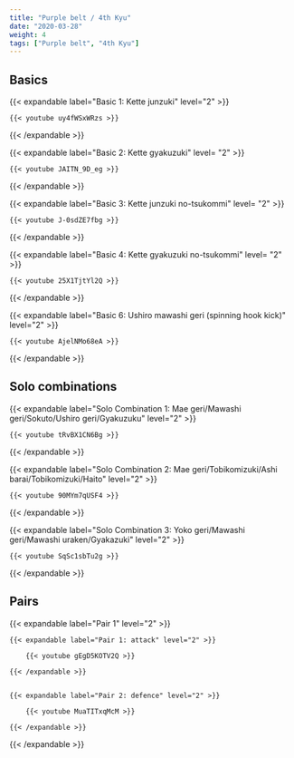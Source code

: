 ```yaml
---
title: "Purple belt / 4th Kyu"
date: "2020-03-28"
weight: 4
tags: ["Purple belt", "4th Kyu"]
---
```


## Basics

{{< expandable label="Basic 1: Kette junzuki" level="2" >}}

    {{< youtube uy4fWSxWRzs >}}

{{< /expandable >}}


{{< expandable label="Basic 2: Kette gyakuzuki" level= "2" >}}

    {{< youtube JAITN_9D_eg >}}

{{< /expandable >}}


{{< expandable label="Basic 3: Kette junzuki no-tsukommi" level= "2" >}}

    {{< youtube J-0sdZE7fbg >}}

{{< /expandable >}}


{{< expandable label="Basic 4: Kette gyakuzuki no-tsukommi" level= "2" >}}

    {{< youtube 25X1TjtYl2Q >}}

{{< /expandable >}}


{{< expandable label="Basic 6: Ushiro mawashi geri (spinning hook kick)" level="2" >}}

    {{< youtube AjelNMo68eA >}}

{{< /expandable >}}


## Solo combinations

{{< expandable label="Solo Combination 1: Mae geri/Mawashi geri/Sokuto/Ushiro geri/Gyakuzuku" level="2" >}}

    {{< youtube tRvBX1CN6Bg >}}

{{< /expandable >}}


{{< expandable label="Solo Combination 2: Mae geri/Tobikomizuki/Ashi barai/Tobikomizuki/Haito" level="2" >}}

    {{< youtube 90MYm7qUSF4 >}}

{{< /expandable >}}


{{< expandable label="Solo Combination 3: Yoko geri/Mawashi geri/Mawashi uraken/Gyakazuki" level="2" >}}

    {{< youtube SqSc1sbTu2g >}}

{{< /expandable >}}


## Pairs

{{< expandable label="Pair 1" level="2" >}}

    {{< expandable label="Pair 1: attack" level="2" >}}

        {{< youtube gEgD5KOTV2Q >}}

    {{< /expandable >}}


    {{< expandable label="Pair 2: defence" level="2" >}}
    
        {{< youtube MuaTITxqMcM >}}
    
    {{< /expandable >}}

{{< /expandable >}}


